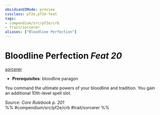 ```yaml
---
obsidianUIMode: preview
cssclass: pf2e,pf2e-feat
tags:
- compendium/src/pf2e/crb
- trait/sorcerer
aliases: ["Bloodline Perfection"]
---
```

# Bloodline Perfection  *Feat 20*  
[sorcerer](../../Rules/traits/sorcerer.md)  

- **Prerequisites**: bloodline paragon

You command the ultimate powers of your bloodline and tradition. You gain an additional 10th-level spell slot.

*Source: Core Rulebook p. 201*  
%% #compendium/src/pf2e/crb #trait/sorcerer %%